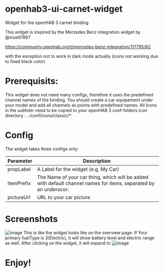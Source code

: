 # openhab3-ui-carnet-widget
Widget for the openHAB 3 carnet binding

This widget is inspired by the Merzedes Benz integration widget by @muelli1967

https://community.openhab.org/t/mercedes-benz-integration/117795/62

with the exception not to work in dark mode actually (icons not working due to fixed black color)

# Prerequisits:
This widget does not need many configs, therefore it uses the predefined channel names of the binding. You should create a car equipement under your model and add all channels as points with predefined names.
All Icons in the subfoler need to be copied to your openHAB 3 conf-folders icon directory : ../conf/icons/classic/*

# Config
The widget takes three configs only:

| Parameter | Description                                          |
|-----------|------------------------------------------------------|
| propLabel      | A Label for the widget (e.g. My Car)                       |
| itemPrefix  | The Name of your car thing, which will be added with default channel names for items, separated by an underscor. |
| pictureUrl  | URL to your car picture |

# Screenshots
![image](https://user-images.githubusercontent.com/5521736/119628988-e4f44c80-be0d-11eb-89d0-28fc4f3a7cca.png)
This is like the widget looks like on the overview page. If Your primary fuelType is 3(Electric), it will show battery level and electric range as well.
After clicking on the widget, it will expand to 
![image](https://user-images.githubusercontent.com/5521736/119629166-0c4b1980-be0e-11eb-83dc-14660c0f3448.png)

# Enjoy!
